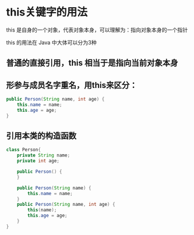 # this关键字的用法

this 是自身的一个对象，代表对象本身，可以理解为：指向对象本身的一个指针

this 的用法在 Java 中大体可以分为3种

## 普通的直接引用，this 相当于是指向当前对象本身

## 形参与成员名字重名，用this来区分：

```java
public Person(String name, int age) {
    this.name = name;
    this.age = age;
}
```

## 引用本类的构造函数

```java
class Person{
    private String name;
    private int age;

    public Person() {
    }

    public Person(String name) {
        this.name = name;
    }
    public Person(String name, int age) {
        this(name);
        this.age = age;
    }
}
```

